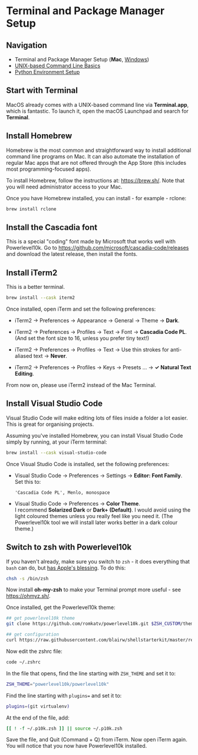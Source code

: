 # Terminal and Package Manager Setup

## Navigation

- Terminal and Package Manager Setup (**Mac**, [Windows](01-terminal-setup-win.md))
- [UNIX-based Command Line Basics](02-unix-basics.md)
- [Python Environment Setup](03-python-setup.md)

## Start with Terminal

MacOS already comes with a UNIX-based command line via **Terminal.app**, which is fantastic. To launch it, open the macOS Launchpad and search for **Terminal**.

## Install Homebrew

Homebrew is the most common and straightforward way to install additional command line programs on Mac. It can also automate the installation of regular Mac apps that are not offered through the App Store (this includes most programming-focused apps).

To install Homebrew, follow the instructions at: https://brew.sh/. Note that you will need administrator access to your Mac.

Once you have Homebrew installed, you can install - for example - rclone:

```bash
brew install rclone
```

## Install the Cascadia font

This is a special "coding" font made by Microsoft that works well with Powerlevel10k. Go to https://github.com/microsoft/cascadia-code/releases and download the latest release, then install the fonts.


## Install iTerm2

This is a better terminal.

```bash
brew install --cask iterm2
```

Once installed, open iTerm and set the following preferences:

- iTerm2 &rarr; Preferences &rarr; Appearance &rarr; General &rarr; Theme &rarr; **Dark**.

- iTerm2 &rarr; Preferences &rarr; Profiles &rarr; Text &rarr; Font &rarr; **Cascadia Code PL**. (And set the font size to 16, unless you prefer tiny text!)

- iTerm2 &rarr; Preferences &rarr; Profiles &rarr; Text &rarr; Use thin strokes for anti-aliased text &rarr; **Never**.

- iTerm2 &rarr; Preferences &rarr; Profiles &rarr; Keys &rarr; Presets ... &rarr; **&check; Natural Text Editing**.

From now on, please use iTerm2 instead of the Mac Terminal.

## Install Visual Studio Code

Visual Studio Code will make editing lots of files inside a folder a lot easier. This is great for organising projects.

Assuming you've installed Homebrew, you can install Visual Studio Code simply by running, at your iTerm terminal:

```bash
brew install --cask visual-studio-code
```

Once Visual Studio Code is installed, set the following preferences:

- Visual Studio Code &rarr; Preferences &rarr; Settings &rarr; **Editor: Font Family**.  
Set this to:
    
    ```
    'Cascadia Code PL', Menlo, monospace
    ```

- Visual Studio Code &rarr; Preferences &rarr; **Color Theme**.  
I recommend **Solarized Dark** or **Dark+ (Default)**. I would avoid using the light coloured themes unless you really feel like you need it. (The Powerlevel10k tool we will install later works better in a dark colour theme.)

## Switch to zsh with Powerlevel10k

If you haven't already, make sure you switch to `zsh` - it does everything that `bash` can do, but [has Apple's blessing](https://support.apple.com/en-us/HT208050). To do this:

```bash
chsh -s /bin/zsh
```

Now install **oh-my-zsh** to make your Terminal prompt more useful - see https://ohmyz.sh/. 

Once installed, get the Powerlevel10k theme:

```bash
## get powerlevel10k theme
git clone https://github.com/romkatv/powerlevel10k.git $ZSH_CUSTOM/themes/powerlevel10k

## get configuration
curl https://raw.githubusercontent.com/blairw/shellstarterkit/master/resources/dot-p10k.zsh -o ~/.p10k.zsh
```

Now edit the zshrc file:

```bash
code ~/.zshrc
```

In the file that opens, find the line starting with `ZSH_THEME` and set it to:

```bash
ZSH_THEME="powerlevel10k/powerlevel10k"
```

Find the line starting with `plugins=` and set it to:

```bash
plugins=(git virtualenv)
```

At the end of the file, add:

```bash
[[ ! -f ~/.p10k.zsh ]] || source ~/.p10k.zsh
```

Save the file, and Quit (Command + Q) from iTerm. Now open iTerm again. You will notice that you now have Powerlevel10k installed.
